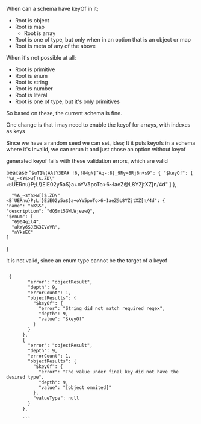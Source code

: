 When can a schema have keyOf in it;
 - Root is object
 - Root is map
   - Root is array
 - Root is one of type, but only when in an option that is an object or map
 - Root is meta of any of the above


 When it's not possible at all:
  - Root is primitive
  - Root is enum
  - Root is string
  - Root is number
  - Root is literal
  - Root is one of type, but it's only primitives

So based on these, the current schema is fine.

One change is that i may need to enable the keyof for arrays, with indexes as keys



  Since we have a random seed we can set, idea;
   It it puts keyofs in a schema where it's invalid, we can rerun it and just chose an option without keyof 


generated keyof fails with these validation errors, which are valid

beacase
  "s`uT1%(AAtY3EA# !6,!84gN]^Aq-:8[_9Ry=8Rj6n+s9": {
      "$keyOf": [
        "%A_~sY$>w[)$.ZD\"<B`UERnu}P;L!}EiE02y5a$}a+oYV5poTo>6~IaeZ@L8YZjtXZ[n/4d"
      ]
    },


      "%A_~sY$>w[)$.ZD\"<B`UERnu}P;L!}EiE02y5a$}a+oYV5poTo>6~IaeZ@L8YZjtXZ[n/4d": {
    "name": "nKSS",
    "description": "dQSmt5GWLWjezwQ",
    "$enum": [
      "6904gil4",
      "akWy6SJZK3ZVaVR",
      "nYksEC"
    ]
  }

  it is not valid, since an enum type cannot be the target of a keyof
```

 {
        "error": "objectResult",
        "depth": 9,
        "errorCount": 1,
        "objectResults": {
          "$keyOf": {
            "error": "String did not match required regex",
            "depth": 9,
            "value": "$keyOf"
          }
        }
      },
      {
        "error": "objectResult",
        "depth": 9,
        "errorCount": 1,
        "objectResults": {
          "$keyOf": {
            "error": "The value under final key did not have the desired type",
            "depth": 9,
            "value": "[object ommited]"
          },
          "valueType": null
        }
      },

      ```